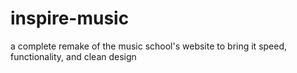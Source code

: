 # inspire-music

a complete remake of the music school's website to bring it speed, functionality, and clean design
